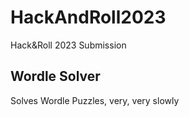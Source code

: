 # HackAndRoll2023
Hack&amp;Roll 2023 Submission

## Wordle Solver
Solves Wordle Puzzles, very, very slowly